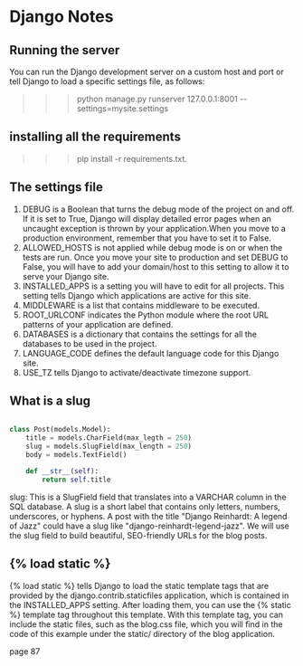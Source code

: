 # Django Notes

## Running the server

You can run the Django development server on a custom host and port or tell Django to load a specific settings file, as follows:

> > > python manage.py runserver 127.0.0.1:8001 --settings=mysite.settings

## installing all the requirements

> > > pip install -r requirements.txt.

## The settings file

1. DEBUG is a Boolean that turns the debug mode of the project on and off. If it is set to True, Django will display detailed error pages when an uncaught exception is thrown by your application.When you move to a production environment, remember that you have to set it to False.
2. ALLOWED_HOSTS is not applied while debug mode is on or when the tests are run. Once you move your site to production and set DEBUG to False, you will have to add your domain/host to this setting to allow it to serve your Django site.
3. INSTALLED_APPS is a setting you will have to edit for all projects. This setting tells Django which applications are active for this site.
4. MIDDLEWARE is a list that contains middleware to be executed.
5. ROOT_URLCONF indicates the Python module where the root URL patterns of your application are defined.
6. DATABASES is a dictionary that contains the settings for all the databases to be used in the project.
7. LANGUAGE_CODE defines the default language code for this Django site.
8. USE_TZ tells Django to activate/deactivate timezone support.

## What is a slug

```python

class Post(models.Model):
    title = models.CharField(max_legth = 250)
    slug = models.SlugField(max_length = 250)
    body = models.TextField()

    def __str__(self):
        return self.title
```

slug: This is a SlugField field that translates into a VARCHAR column in the SQL database. A slug is a short label that contains only letters, numbers, underscores, or hyphens. A post with the title "Django Reinhardt: A legend of Jazz" could have a slug like "django-reinhardt-legend-jazz". We will use the slug field to build beautiful, SEO-friendly URLs for the blog posts.

## {% load static %}

{% load static %} tells Django to load the static template tags that are provided by the django.contrib.staticfiles application, which is contained in the INSTALLED_APPS setting. After loading them, you can use the {% static %} template tag throughout this template. With this template tag, you can include the static files, such as the blog.css file, which you will find in the code of this example under the static/ directory of the blog application.

page 87
